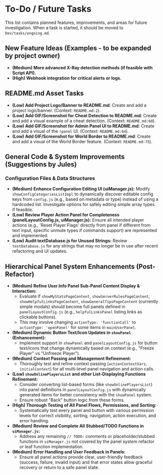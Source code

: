 # To-Do / Future Tasks

This list contains planned features, improvements, and areas for future investigation. When a task is started, it should be moved to `Dev/tasks/ongoing.md`.

## New Feature Ideas (Examples - to be expanded by project owner)
- **(Medium) More advanced X-Ray detection methods (if feasible with Script API).**
- **(High) Webhook integration for critical alerts or logs.**

## README.md Asset Tasks
- **(Low) Add Project Logo/Banner to README.md**: Create and add a project logo/banner. (Context: `README.md:2`).
- **(Low) Add GIF/Screenshot for Cheat Detection to README.md**: Create and add a visual example of a cheat detection. (Context: `README.md:60`).
- **(Low) Add GIF/Screenshot for Admin Panel UI to README.md**: Create and add a visual of the `!panel` UI. (Context: `README.md:64`).
- **(Low) Add GIF/Screenshot for World Border to README.md**: Create and add a visual of the World Border feature. (Context: `README.md:75`).

## General Code & System Improvements (Suggestions by Jules)

### Configuration Files & Data Structures
<!-- Placeholder for future tasks -->
- **(Medium) Enhance Configuration Editing UI (uiManager.js):** Modify `showConfigCategoriesListImpl` to dynamically discover editable config keys from `config.js` (e.g., based on metadata or type) instead of using a hardcoded list. Investigate options for safely editing simple array types if feasible.
- **(Low) Review Player Action Panel for Completeness (panelLayoutConfig.js, uiManager.js):** Ensure all intended player actions (e.g., 'Reset Player Flags' directly from panel if different from text input, specific unmute types if commands support) are represented and implemented.
- **(Low) Audit textDatabase.js for Unused Strings:** Review `textDatabase.js` for any strings that may no longer be in use after recent refactoring and UI updates.

## Hierarchical Panel System Enhancements (Post-Refactor)
- **(Medium) Refine User Info Panel Sub-Panel Content Display & Interaction:**
    - Evaluate if `showMyStatsPageContent`, `showServerRulesPageContent`, `showHelpfulLinksPageContent`, `showGeneralTipsPageContent` (currently simple modals) should become full panels defined in `panelLayoutConfig.js` (e.g., `helpfulLinksPanel` listing links as clickable buttons).
    - This may involve changing `actionType: 'functionCall'` to `actionType: 'openPanel'` for some items in `mainUserPanel`.
- **(Medium) Dynamic Button Text/Icon Updates in `showPanel` (Enhancement):**
    - Implement support in `showPanel` and `panelLayoutConfig.js` for button text/icons that change dynamically based on context (e.g., "Freeze Player" vs "Unfreeze Player").
- **(Medium) Context Passing and Management Refinement:**
    - Thoroughly test and refine context passing (`actionContextVars`, `initialContext`) for all multi-level panel navigation and action calls.
- **(Low) `showOnlinePlayersList` and other List-Displaying Functions Refinement:**
    - Consider converting list-based forms (like `showOnlinePlayersList`) into panel definitions in `panelLayoutConfig.js` with dynamically generated items for better consistency with the `showPanel` system.
    - Ensure robust "Back" button logic from these forms.
- **(High) Thorough Testing of All Panel Flows, Permissions, and Sorting:**
    - Systematically test every panel and button with various permission levels for correct visibility, sorting, navigation, action execution, and error handling.
- **(Medium) Review and Complete All Stubbed/TODO Functions in `uiManager.js`:**
    - Address any remaining `// TODO:` comments or placeholder/stubbed functions in `uiManager.js` not covered by the panel system refactor or leaf function implementation.
- **(Medium) Error Handling and User Feedback in Panels:**
    - Ensure all panel actions provide clear, user-friendly feedback (success, failure, invalid input) and that error states allow graceful recovery or return to a safe panel state.
